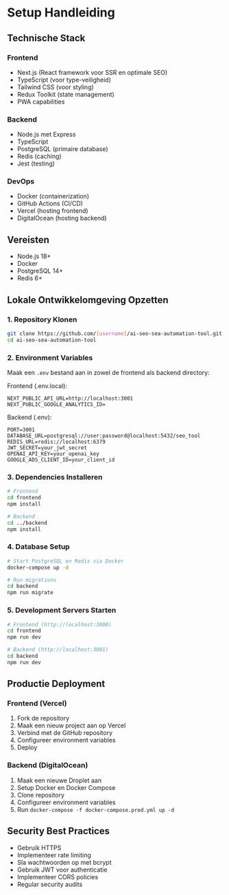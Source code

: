 # Setup Handleiding

## Technische Stack

### Frontend
- Next.js (React framework voor SSR en optimale SEO)
- TypeScript (voor type-veiligheid)
- Tailwind CSS (voor styling)
- Redux Toolkit (state management)
- PWA capabilities

### Backend
- Node.js met Express
- TypeScript
- PostgreSQL (primaire database)
- Redis (caching)
- Jest (testing)

### DevOps
- Docker (containerization)
- GitHub Actions (CI/CD)
- Vercel (hosting frontend)
- DigitalOcean (hosting backend)

## Vereisten
- Node.js 18+
- Docker
- PostgreSQL 14+
- Redis 6+

## Lokale Ontwikkelomgeving Opzetten

### 1. Repository Klonen
```bash
git clone https://github.com/[username]/ai-seo-sea-automation-tool.git
cd ai-seo-sea-automation-tool
```

### 2. Environment Variables
Maak een `.env` bestand aan in zowel de frontend als backend directory:

Frontend (.env.local):
```
NEXT_PUBLIC_API_URL=http://localhost:3001
NEXT_PUBLIC_GOOGLE_ANALYTICS_ID=
```

Backend (.env):
```
PORT=3001
DATABASE_URL=postgresql://user:password@localhost:5432/seo_tool
REDIS_URL=redis://localhost:6379
JWT_SECRET=your_jwt_secret
OPENAI_API_KEY=your_openai_key
GOOGLE_ADS_CLIENT_ID=your_client_id
```

### 3. Dependencies Installeren
```bash
# Frontend
cd frontend
npm install

# Backend
cd ../backend
npm install
```

### 4. Database Setup
```bash
# Start PostgreSQL en Redis via Docker
docker-compose up -d

# Run migrations
cd backend
npm run migrate
```

### 5. Development Servers Starten
```bash
# Frontend (http://localhost:3000)
cd frontend
npm run dev

# Backend (http://localhost:3001)
cd backend
npm run dev
```

## Productie Deployment

### Frontend (Vercel)
1. Fork de repository
2. Maak een nieuw project aan op Vercel
3. Verbind met de GitHub repository
4. Configureer environment variables
5. Deploy

### Backend (DigitalOcean)
1. Maak een nieuwe Droplet aan
2. Setup Docker en Docker Compose
3. Clone repository
4. Configureer environment variables
5. Run `docker-compose -f docker-compose.prod.yml up -d`

## Security Best Practices
- Gebruik HTTPS
- Implementeer rate limiting
- Sla wachtwoorden op met bcrypt
- Gebruik JWT voor authenticatie
- Implementeer CORS policies
- Regular security audits
